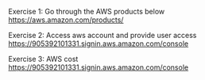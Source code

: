 Exercise 1: Go through the AWS products below
https://aws.amazon.com/products/ 

Exercise 2: Access aws account and provide user access
https://905392101331.signin.aws.amazon.com/console

Exercise 3: AWS cost
https://905392101331.signin.aws.amazon.com/console
